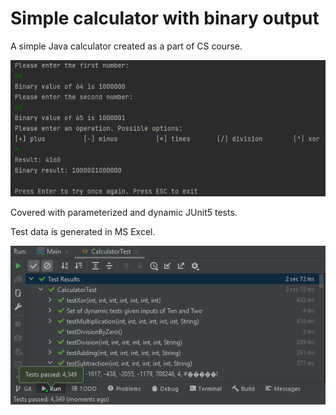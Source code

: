 # Simple calculator with binary output

A simple Java calculator created as a part of CS course.

![program screenshot](program.png)

Covered with parameterized and dynamic JUnit5 tests.

Test data is generated in MS Excel.

![tests screenshot](tests.png)